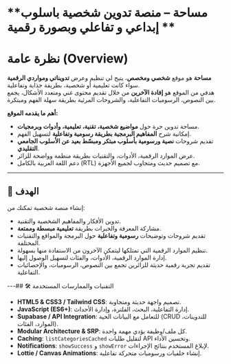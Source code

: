 # **مساحة – منصة تدوين شخصية باسلوب إبداعي و تفاعلي وبصورة رقمية **

#  نظرة عامة (Overview)

**مساحة** هو موقع **شخصي ومخصص**، يتيح لي تنظيم وعرض **تدويناتي ومواردي الرقمية** سواء كانت تعليمية أو شخصية، بطريقة جذابة وتفاعلية.  
هدفي من الموقع هو **إفادة الآخرين** من خلال تقديم محتوى غني ومتعدد الأشكال، يجمع بين النصوص، الرسوميات التفاعلية، والشروحات المرئية بطريقة سهلة الفهم ومبتكرة.  

**أهم ما يقدمه الموقع:**
- مساحة تدوين حرة حول **مواضيع شخصية، تقنية، تعليمية، وأدوات وبرمجيات**.  
- إمكانية شرح **المفاهيم البرمجية بطريقة رسومية وتفاعلية** لتسهيل الفهم.  
- تقديم شروحات **نصية ورسومية بأسلوب مبتكر ومبسّط بعيد عن الأسلوب الجامعي التقليدي**.  
- عرض الموارد الرقمية، الأدوات، والتقنيات بطريقة منظمة وواضحة للزائر.  
- دعم اللغة العربية بالكامل (RTL) مع تصميم حديث ومتجاوب لجميع الأجهزة.  

---

## 🎯 الهدف

إنشاء منصة شخصية تمكنك من:  
- تدوين الأفكار والمفاهيم الشخصية والتقنية.  
- مشاركة المعرفة والخبرات بطريقة **تعليمية مبسطة وممتعة**.  
- تقديم شروحات وتوضيحات **رسومية وتفاعلية** حول البرمجة والمواقع والتقنيات المختلفة.  
- تنظيم الموارد الرقمية التي تمتلكها ليتمكن الآخرون من الاستفادة منها بسهولة.
- إدارة الموارد الرقمية، الأدوات، والفئات لتسهيل الوصول إليها.  
- تقديم تجربة رقمية حديثة للزائرين تجمع بين النصوص، الرسوميات، والإحصائيات التفاعلية.
 

---## 🛠️ التقنيات والممارسات المستخدمة

- **HTML5 & CSS3 / Tailwind CSS**: تصميم واجهة حديثة ومتجاوبة.  
- **JavaScript (ES6+)**: إدارة التفاعلية، البحث، الفلترة، وإدارة الأحداث.  
- **Supabase / API Integration**: للتعامل مع البيانات الحية (CRUD للتدوينات، الموارد، الفئات).  
- **Modular Architecture & SRP**: كل ملف/وظيفة يؤدي مهمة واحدة.  
- **Caching**: `listCategoriesCached` لتقليل طلبات API وتحسين الأداء.  
- **Notifications**: `showSuccess` و `showError` لإبلاغ المستخدم بنتائج الإجراءات.  
- **Lottie / Canvas Animations**: إنشاء خلفيات ورسوميات متحركة تفاعلية.  
